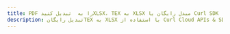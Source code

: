 ---title: PDF را به  تبدیل کنیدXLSX، TEX به XLSX مبدل رایگان یا Curl SDKdescription: تبدیل رایگانTEX به XLSX با استفاده از Curl Cloud APIs & SDK همچنین اسناد PDF را در Cloud ایجاد، ویرایش و رندر کنید.---